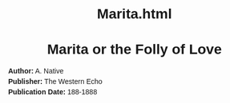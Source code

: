 # Marita.html
<!DOCTYPE html>
<html lang="en">
<head>
    <meta charset="UTF-8">
    <meta name="viewport" content="width=device-width, initial-scale=1.0">
    <title>Marita or the Folly of Love</title>
    <style>
        body {
            font-family: Arial, sans-serif;
            margin: 40px;
        }
        h1 {
            text-align: center;
        }
        .metadata {
            margin-bottom: 20px;
        }
        .metadata p {
            margin: 5px 0;
        }
        <link rel="stylesheet" href="styles.css">
    </style>
</head>
<body>
    <h1>Marita or the Folly of Love</h1>
    <div class="metadata">
        <p><strong>Author:</strong> A. Native</p>
        <p><strong>Publisher:</strong> The Western Echo</p>
        <p><strong>Publication Date:</strong> 188-1888</p>
    </div>
    <!-- Main content of your document goes here -->
</body>
</html>
